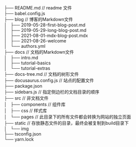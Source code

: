 ├── README.md // readme 文件    
├── babel.config.js   
├── blog // 博客的Markdown文件    
│   ├── 2019-05-28-first-blog-post.md   
│   ├── 2019-05-29-long-blog-post.md    
│   ├── 2021-08-01-mdx-blog-post.mdx    
│   ├── 2021-08-26-welcome    
│   └── authors.yml   
├── docs // 文档的Markdown文件    
│   ├── intro.md    
│   ├── tutorial-basics   
│   └── tutorial-extras   
├── docs-tree.md // 文档的树形文件    
├── docusaurus.config.js // 站点的配置文件    
├── package.json    
├── sidebars.js // 指定侧边栏的文档目录的顺序   
├── src // 非文档文件   
│   ├── components // 组件库    
│   ├── css // 样式库   
│   └── pages // 此目录下的所有文件都会转换为网站的独立页面   
├── static // 存放静态文件的目录，最终会被复制到build目录下   
│   └── img   
├── tsconfig.json   
└── yarn.lock   
